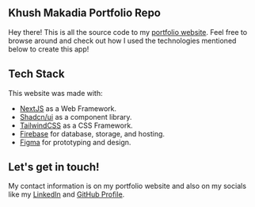 <!-- This is a [Next.js](https://nextjs.org/) project bootstrapped with [`create-next-app`](https://github.com/vercel/next.js/tree/canary/packages/create-next-app).

## Getting Started

First, run the development server:

```bash
npm run dev
# or
yarn dev
# or
pnpm dev
```

Open [http://localhost:3000](http://localhost:3000) with your browser to see the result.

You can start editing the page by modifying `app/page.tsx`. The page auto-updates as you edit the file.

This project uses [`next/font`](https://nextjs.org/docs/basic-features/font-optimization) to automatically optimize and load Inter, a custom Google Font.

## Learn More

To learn more about Next.js, take a look at the following resources:

- [Next.js Documentation](https://nextjs.org/docs) - learn about Next.js features and API.
- [Learn Next.js](https://nextjs.org/learn) - an interactive Next.js tutorial.

You can check out [the Next.js GitHub repository](https://github.com/vercel/next.js/) - your feedback and contributions are welcome!

## Deploy on Vercel

The easiest way to deploy your Next.js app is to use the [Vercel Platform](https://vercel.com/new?utm_medium=default-template&filter=next.js&utm_source=create-next-app&utm_campaign=create-next-app-readme) from the creators of Next.js.

Check out our [Next.js deployment documentation](https://nextjs.org/docs/deployment) for more details. -->

## Khush Makadia Portfolio Repo

Hey there! This is all the source code to my [portfolio website](https://khushmakadia.com). Feel free to browse around and check out how I used the technologies mentioned below to create this app!

## Tech Stack

This website was made with:

- [NextJS](https://nextjs.org/) as a Web Framework.
- [Shadcn/ui](https://ui.shadcn.com/) as a component library.
- [TailwindCSS](https://tailwindcss.com/) as a CSS Framework.
- [Firebase](https://firebase.google.com/) for database, storage, and hosting.
- [Figma](https://www.figma.com/ui-design-tool/) for prototyping and design.

## Let's get in touch!

My contact information is on my portfolio website and also on my socials like my [LinkedIn](https://www.linkedin.com/in/khush-makadia/) and [GitHub Profile](https://github.com/KhushMakadia4).
